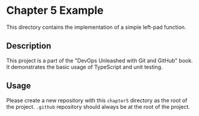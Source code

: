 # Chapter 5 Example

This directory contains the implementation of a simple left-pad function.

## Description

This project is a part of the "DevOps Unleashed with Git and GitHub" book. It demonstrates the basic usage of TypeScript and unit testing.

## Usage

Please create a new repository with this `chapter5` directory as the root of the project. `.github` repository should always be at the root of the project.
